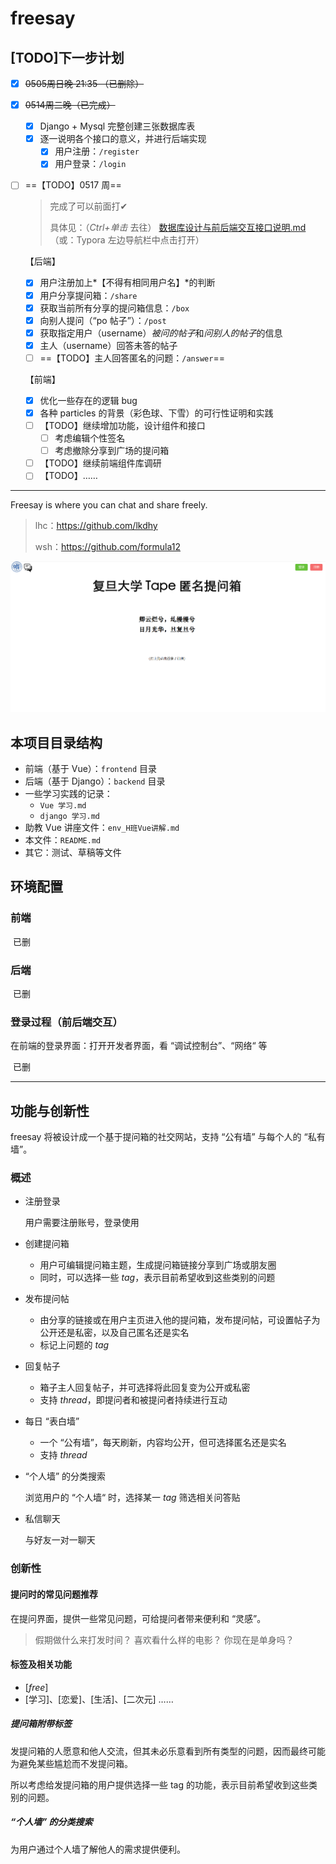 # freesay

## [TODO]下一步计划

- [x] ~~0505周日晚 21:35 （已删除）~~

- [x] ~~0514周二晚（已完成）~~

  - [x] Django + Mysql 完整创建三张数据库表
  - [x] 逐一说明各个接口的意义，并进行后端实现
    - [x] 用户注册：`/register`
    - [x] 用户登录：`/login`

- [ ] ==【TODO】0517 周==

  > 完成了可以前面打✔
  >
  > 具体见：（*Ctrl+单击* 去往） [数据库设计与前后端交互接口说明.md](./数据库设计与前后端交互接口说明.md)（或：Typora 左边导航栏中点击打开）

  【后端】

  - [x] 用户注册加上*【不得有相同用户名】*的判断
  - [x] 用户分享提问箱：`/share`
  - [x] 获取当前所有分享的提问箱信息：`/box`
  - [x] 向别人提问（“po 帖子”）：`/post`
  - [x] 获取指定用户（username）*被问的帖子*和*问别人的帖子*的信息
  - [x] 主人（username）回答未答的帖子
  - [ ] ==【TODO】主人回答匿名的问题：`/answer`==

  【前端】

  - [x] 优化一些存在的逻辑 bug
  - [x] 各种 particles 的背景（彩色球、下雪）的可行性证明和实践
  - [ ] 【TODO】继续增加功能，设计组件和接口
    - [ ] 考虑编辑个性签名
    - [ ] 考虑撤除分享到广场的提问箱 
  - [ ] 【TODO】继续前端组件库调研
  - [ ] 【TODO】……

---

Freesay is where you can chat and share freely. 

> lhc：https://github.com/lkdhy
>
> wsh：https://github.com/formula12

<img src="./assets/index_pic.PNG"  style="zoom: 50%;">

## 本项目目录结构

* 前端（基于 Vue）：`frontend` 目录
* 后端（基于 Django）：`backend` 目录
* 一些学习实践的记录：
  * `Vue 学习.md`
  * `django 学习.md`
* 助教 Vue 讲座文件：`env_H班Vue讲解.md`
* 本文件：`README.md`
* 其它：测试、草稿等文件

## 环境配置

### 前端

​	已删

### 后端

​	已删

### 登录过程（前后端交互）

在前端的登录界面：打开开发者界面，看 “调试控制台”、“网络“ 等

​	已删

---

## 功能与创新性

freesay 将被设计成一个基于提问箱的社交网站，支持 “公有墙” 与每个人的 “私有墙”。

### 概述

- 注册登录

  用户需要注册账号，登录使用

- 创建提问箱
  - 用户可编辑提问箱主题，生成提问箱链接分享到广场或朋友圈
  - 同时，可以选择一些 *tag*，表示目前希望收到这些类别的问题
  
- 发布提问帖
  - 由分享的链接或在用户主页进入他的提问箱，发布提问帖，可设置帖子为公开还是私密，以及自己匿名还是实名
  - 标记上问题的 *tag*
  
- 回复帖子
  - 箱子主人回复帖子，并可选择将此回复变为公开或私密
  - 支持 *thread*，即提问者和被提问者持续进行互动
  
- 每日 “表白墙”
  - 一个 “公有墙”，每天刷新，内容均公开，但可选择匿名还是实名
  - 支持 *thread*
  
- “个人墙” 的分类搜索

  浏览用户的 “个人墙“ 时，选择某一 *tag* 筛选相关问答贴

- 私信聊天
  
  与好友一对一聊天

### 创新性

#### 提问时的常见问题推荐

在提问界面，提供一些常见问题，可给提问者带来便利和 “灵感”。

> 假期做什么来打发时间？
> 喜欢看什么样的电影？
> 你现在是单身吗？

#### 标签及相关功能

* [*free*]
* [学习]、[恋爱]、[生活]、[二次元] ……

##### 提问箱附带标签

发提问箱的人愿意和他人交流，但其未必乐意看到所有类型的问题，因而最终可能为避免某些尴尬而不发提问箱。

所以考虑给发提问箱的用户提供选择一些 tag 的功能，表示目前希望收到这些类别的问题。

##### “个人墙” 的分类搜索

为用户通过个人墙了解他人的需求提供便利。

